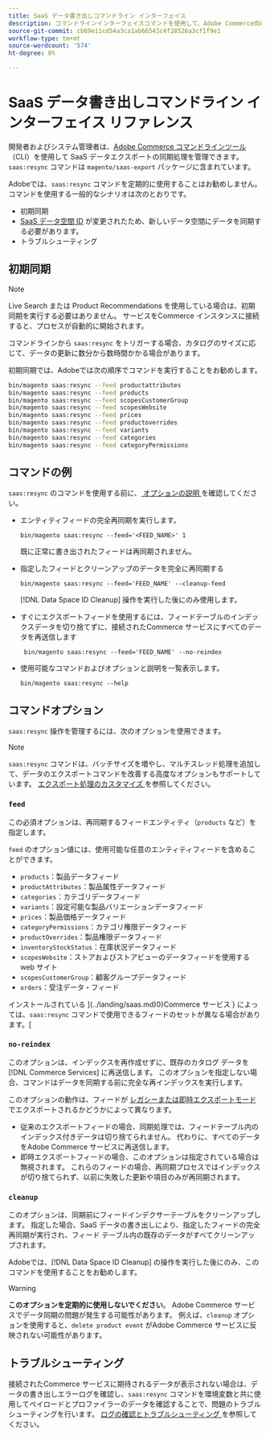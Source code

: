 ```yaml
---
title: SaaS データ書き出しコマンドライン インターフェイス
description: コマンドラインインターフェイスコマンドを使用して、Adobe Commerce向け SaaS サービスのフィードとプロセス  [!DNL data export extension]  管理する方法について説明します。
source-git-commit: cb69e11cd54a3ca1ab66543c4f28526a3cf1f9e1
workflow-type: tm+mt
source-wordcount: '574'
ht-degree: 0%

---
```


# SaaS データ書き出しコマンドライン インターフェイス リファレンス

開発者およびシステム管理者は、[Adobe Commerce コマンドラインツール ](https://experienceleague.adobe.com/en/docs/commerce-operations/configuration-guide/cli/config-cli) （CLI）を使用して SaaS データエクスポートの同期処理を管理できます。 `saas:resync` コマンドは `magento/saas-export` パッケージに含まれています。

Adobeでは、`saas:resync` コマンドを定期的に使用することはお勧めしません。 コマンドを使用する一般的なシナリオは次のとおりです。

- 初期同期
- [SaaS データ空間 ID](https://experienceleague.adobe.com/en/docs/commerce-admin/config/services/saas) が変更されたため、新しいデータ空間にデータを同期する必要があります。
- トラブルシューティング

## 初期同期

>[!NOTE]
>Live Search または Product Recommendations を使用している場合は、初期同期を実行する必要はありません。 サービスをCommerce インスタンスに接続すると、プロセスが自動的に開始されます。

コマンドラインから `saas:resync` をトリガーする場合、カタログのサイズに応じて、データの更新に数分から数時間かかる場合があります。

初期同期では、Adobeでは次の順序でコマンドを実行することをお勧めします。

```bash
bin/magento saas:resync --feed productattributes
bin/magento saas:resync --feed products
bin/magento saas:resync --feed scopesCustomerGroup
bin/magento saas:resync --feed scopesWebsite
bin/magento saas:resync --feed prices
bin/magento saas:resync --feed productoverrides
bin/magento saas:resync --feed variants
bin/magento saas:resync --feed categories
bin/magento saas:resync --feed categoryPermissions
```

## コマンドの例

`saas:resync` のコマンドを使用する前に、[ オプションの説明 ](#command-options) を確認してください。

- エンティティフィードの完全再同期を実行します。

  ```
  bin/magento saas:resync --feed='<FEED_NAME>' 1
  ```

  既に正常に書き出されたフィードは再同期されません。

- 指定したフィードとクリーンアップのデータを完全に再同期する

  ```
  bin/magento saas:resync --feed='FEED_NAME' --cleanup-feed
  ```

  [!DNL Data Space ID Cleanup] 操作を実行した後にのみ使用します。

- すぐにエクスポートフィードを使用するには、フィードテーブルのインデックスデータを切り捨てずに、接続されたCommerce サービスにすべてのデータを再送信します

  ```
   bin/magento saas:resync --feed='FEED_NAME' --no-reindex
  ```

- 使用可能なコマンドおよびオプションと説明を一覧表示します。

  ```
  bin/magento saas:resync --help
  ```

## コマンドオプション

`saas:resync` 操作を管理するには、次のオプションを使用できます。

>[!NOTE]
>
>`saas:resync` コマンドは、バッチサイズを増やし、マルチスレッド処理を追加して、データのエクスポートコマンドを改善する高度なオプションもサポートしています。 [ エクスポート処理のカスタマイズ ](customize-export-processing.md) を参照してください。

### `feed`

この必須オプションは、再同期するフィードエンティティ（`products` など）を指定します。

`feed` のオプション値には、使用可能な任意のエンティティフィードを含めることができます。

- `products`：製品データフィード
- `productAttributes`：製品属性データフィード
- `categories`：カテゴリデータフィード
- `variants`：設定可能な製品バリエーションデータフィード
- `prices`：製品価格データフィード
- `categoryPermissions`：カテゴリ権限データフィード
- `productOverrides`：製品権限データフィード
- `inventoryStockStatus`：在庫状況データフィード
- `scopesWebsite`：ストアおよびストアビューのデータフィードを使用する web サイト
- `scopesCustomerGroup`：顧客グループデータフィード
- `orders`：受注データ・フィード

インストールされている ](../landing/saas.md)0}Commerce サービス } によっては、`saas:resync` コマンドで使用できるフィードのセットが異なる場合があります。[

### `no-reindex`

このオプションは、インデックスを再作成せずに、既存のカタログ データを [!DNL Commerce Services] に再送信します。 このオプションを指定しない場合、コマンドはデータを同期する前に完全な再インデックスを実行します。

このオプションの動作は、フィードが [ レガシーまたは即時エクスポートモード ](data-synchronization.md#synchronization-modes) でエクスポートされるかどうかによって異なります。

- 従来のエクスポートフィードの場合、同期処理では、フィードテーブル内のインデックス付きデータは切り捨てられません。 代わりに、すべてのデータをAdobe Commerce サービスに再送信します。
- 即時エクスポートフィードの場合、このオプションは指定されている場合は無視されます。 これらのフィードの場合、再同期プロセスではインデックスが切り捨てられず、以前に失敗した更新や項目のみが再同期されます。

### `cleanup`

このオプションは、同期前にフィードインデクサーテーブルをクリーンアップします。 指定した場合、SaaS データの書き出しにより、指定したフィードの完全再同期が実行され、フィード テーブル内の既存のデータがすべてクリーンアップされます。

Adobeでは、[!DNL Data Space ID Cleanup] の操作を実行した後にのみ、このコマンドを使用することをお勧めします。

>[!WARNING]
>
>**このオプションを定期的に使用しないでください**。 Adobe Commerce サービスでデータ同期の問題が発生する可能性があります。 例えば、`cleanup` オプションを使用すると、`delete product event` がAdobe Commerce サービスに反映されない可能性があります。

## トラブルシューティング

接続されたCommerce サービスに期待されるデータが表示されない場合は、データの書き出しエラーログを確認し、`saas:resync` コマンドを環境変数と共に使用してペイロードとプロファイラーのデータを確認することで、問題のトラブルシューティングを行います。 [ ログの確認とトラブルシューティング ](troubleshooting-logging.md) を参照してください。
